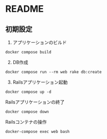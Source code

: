 # README
## 初期設定
1. アプリケーションのビルド
```
docker compose build
```

2. DB作成
```
docker compose run --rm web rake db:create
```

3. Railsアプリケーション起動
```
docker compose up -d
```

Railsアプリケーションの終了
```
docker compose down
```

Railsコンテナの操作
```
docker-compose exec web bash
```